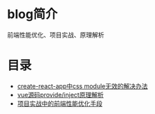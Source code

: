 # blog简介
前端性能优化、项目实战、原理解析

# 目录
* [create-react-app中css module无效的解决办法](https://github.com/webharry/blog/issues/3)
* [vue源码provide/inject原理解析](https://github.com/webharry/blog/issues/2)
* [项目实战中的前端性能优化手段](https://github.com/webharry/blog/issues/1)
